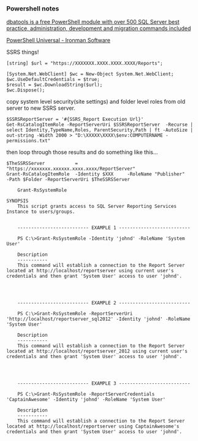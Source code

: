 
### Powershell notes


[dbatools is a free PowerShell module with over 500 SQL Server best practice, administration, development and migration commands included](https://dbatools.io/commands/)


[PowerShell Universal - Ironman Software](https://ironmansoftware.com/powershell-universal)


SSRS things!
```
[string] $url = "https://XXXXXXX.XXXX.XXXX.XXXX/Reports";

[System.Net.WebClient] $wc = New-Object System.Net.WebClient;
$wc.UseDefaultCredentials = $true;
$result = $wc.DownloadString($url);
$wc.Dispose();
```

copy  system level security(site settings) and folder level  roles from old server to new  SSRS server. 

```
$SSRSReportServer = '#{SSRS_Report Execution Url}'
Get-RsCatalogItemRole -ReportServerUri $SSRSReportServer  -Recurse | select Identity,TypeName,Roles, ParentSecurity,Path | ft -AutoSize | out-string -Width 2000 > "D:\XXXXX\XXXX\$env:COMPUTERNAME - permissions.txt"
```

then loop through those results and do something like this...

```
$TheSSRSServer           = "https://xxxxxxx.xxxxxx.xxxx.xxxx/ReportServer"
Grant-RsCatalogItemRole  -Identity $XXX     -RoleName "Publisher"          -Path $Folder -ReportServerUri $TheSSRSServer 

```

```
    Grant-RsSystemRole
    
SYNOPSIS
    This script grants access to SQL Server Reporting Services Instance to users/groups.
    
    
    -------------------------- EXAMPLE 1 --------------------------
    
    PS C:\>Grant-RsSystemRole -Identity 'johnd' -RoleName 'System User'
    
    Description
    -----------
    This command will establish a connection to the Report Server located at http://localhost/reportserver using current user's credentials and then grant 'System User' access to user 'johnd'.
    
    
    
    
    -------------------------- EXAMPLE 2 --------------------------
    
    PS C:\>Grant-RsSystemRole -ReportServerUri 'http://localhost/reportserver_sql2012' -Identity 'johnd' -RoleName 'System User'
    
    Description
    -----------
    This command will establish a connection to the Report Server located at http://localhost/reportserver_2012 using current user's credentials and then grant 'System User' access to user 'johnd'.
    
    
    
    
    -------------------------- EXAMPLE 3 --------------------------
    
    PS C:\>Grant-RsSystemRole -ReportServerCredentials 'CaptainAwesome' -Identity 'johnd' -RoleName 'System User'
    
    Description
    -----------
    This command will establish a connection to the Report Server located at http://localhost/reportserver using CaptainAwesome's credentials and then grant 'System User' access to user 'johnd'.
```
